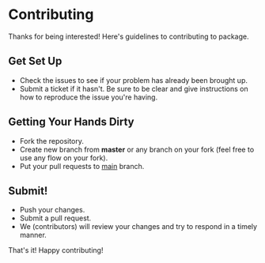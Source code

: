 # Contributing

Thanks for being interested! Here's guidelines to contributing to package.

## Get Set Up
- Check the issues to see if your problem has already been brought up.
- Submit a ticket if it hasn't. Be sure to be clear and give instructions on how to reproduce the issue you're having.

## Getting Your Hands Dirty
- Fork the repository.
- Create new branch from **master** or any branch on your fork (feel free to use any flow on your fork).
- Put your pull requests to [main](https://github.com/VOU-folks/osm-api/tree/main) branch.

## Submit!
- Push your changes.
- Submit a pull request.
- We (contributors) will review your changes and try to respond in a timely manner.

That's it!
Happy contributing!
